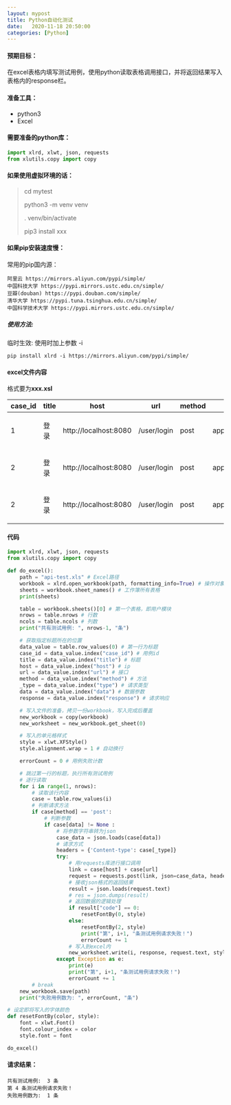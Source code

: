 ```yaml
---
layout: mypost
title: Python自动化测试
date:   2020-11-18 20:50:00
categories: [Python]
---
```


#### 预期目标：

在excel表格内填写测试用例，使用python读取表格调用接口，并将返回结果写入表格内的response栏。

#### 准备工具：

* python3
* Excel

#### 需要准备的python库：

```python
import xlrd, xlwt, json, requests
from xlutils.copy import copy
```

#### 如果使用虚拟环境的话：

> cd mytest
>
> python3 -m venv venv
>
> . venv/bin/activate
>
> pip3 install xxx

#### 如果pip安装速度慢：

常用的pip国内源：

```
阿里云 https://mirrors.aliyun.com/pypi/simple/ 
中国科技大学 https://pypi.mirrors.ustc.edu.cn/simple/ 
豆瓣(douban) https://pypi.douban.com/simple/ 
清华大学 https://pypi.tuna.tsinghua.edu.cn/simple/ 
中国科学技术大学 https://pypi.mirrors.ustc.edu.cn/simple/
```

##### 使用方法:

临时生效: 使用时加上参数 -i

	pip install xlrd -i https://mirrors.aliyun.com/pypi/simple/

#### excel文件内容

格式要为**xxx.xsl**

| case_id | title |         host          | url         | method | type             | data                                        | response | available |
| ------- | ----- | :-------------------: | ----------- | ------ | ---------------- | ------------------------------------------- | -------- | --------- |
| 1       | 登录  | http://localhost:8080 | /user/login | post   | application/json | {"username": "admin", "password": "123456"} |          |           |
| 2       | 登录  | http://localhost:8080 | /user/login | post   | application/json | {"username": "chen", "password": "123456"}  |          |           |
| 2       | 登录  | http://localhost:8080 | /user/login | post   | application/json | {"username": "cc", "password": "1"}         |          |           |

#### 代码

```python
import xlrd, xlwt, json, requests
from xlutils.copy import copy

def do_excel():
	path = "api-test.xls" # Excel路径
	workbook = xlrd.open_workbook(path, formatting_info=True) # 操作对象
	sheets = workbook.sheet_names() # 工作簿所有表格
	print(sheets)

	table = workbook.sheets()[0] # 第一个表格，即用户模块
	nrows = table.nrows # 行数
	ncols = table.ncols # 列数
	print("共有测试用例: ", nrows-1, "条")

	# 获取指定标题所在的位置
	data_value = table.row_values(0) # 第一行为标题
	case_id = data_value.index("case_id") # 用例id
	title = data_value.index("title") # 标题
	host = data_value.index("host") # ip
	url = data_value.index("url") # 接口
	method = data_value.index("method") # 方法
	_type = data_value.index("type") # 请求类型
	data = data_value.index("data") # 数据参数
	response = data_value.index("response") # 请求响应

	# 写入文件的准备，拷贝一份workbook，写入完成后覆盖
	new_workbook = copy(workbook)
	new_worksheet = new_workbook.get_sheet(0)

	# 写入的单元格样式
	style = xlwt.XFStyle()
	style.alignment.wrap = 1 # 自动换行

	errorCount = 0 # 用例失败计数

	# 跳过第一行的标题，执行所有测试用例
	# 逐行读取
	for i in range(1, nrows):
		# 读取该行内容
		case = table.row_values(i)
		# 判断请求方法
		if case[method] == 'post':
			# 判断参数
			if case[data] != None :
				# 将参数字符串转为json
				case_data = json.loads(case[data])
				# 请求方式
				headers = {'Content-type': case[_type]}
				try:
					# 用requests库进行接口调用
					link = case[host] + case[url]
					request = requests.post(link, json=case_data, headers=headers)
					# 接收json格式的返回结果
					result = json.loads(request.text)
					# res = json.dumps(result)
					# 返回数据的逻辑处理
					if result["code"] == 0:
						resetFontBy(0, style)
					else:
						resetFontBy(2, style)
						print("第", i+1, "条测试用例请求失败！")
						errorCount += 1
					# 写入到excel内
					new_worksheet.write(i, response, request.text, style)
				except Exception as e:
					print(e)
					print("第", i+1, "条测试用例请求失败！")
					errorCount += 1
		# break
	new_workbook.save(path)
	print("失败用例数为: ", errorCount, "条")

# 设定即将写入的字体颜色
def resetFontBy(color, style):
	font = xlwt.Font()
	font.colour_index = color
	style.font = font

do_excel()
```

#### 请求结果：

```
共有测试用例:  3 条
第 4 条测试用例请求失败！
失败用例数为:  1 条
```

